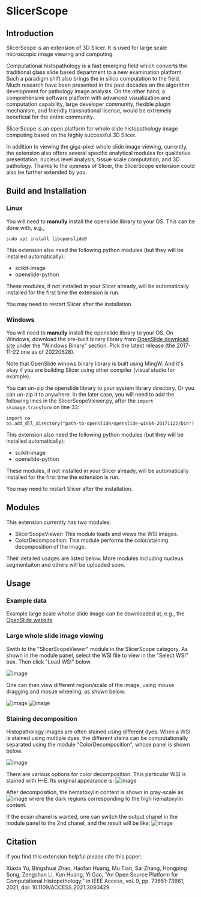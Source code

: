 # SlicerScope

## Introduction

SlicerScope is an extension of 3D Slicer. It is used for large scale
microscopic image viewing and computing.

Computational histopathology is a fast emerging field which converts
the traditional glass slide based department to a new examination
platform. Such a paradigm shift also brings the in silico computation
to the field. Much research have been presented in the past decades on
the algorithm development for pathology image analysis. On the other
hand, a comprehensive software platform with advanced visualization
and computation capability, large developer community, flexible plugin
mechanism, and friendly transnational license, would be extremely
beneficial for the entire community.

SlicerScope is an open platform for whole slide histopathology image
computing based on the highly successful 3D Slicer.

In addition to viewing the giga-pixel whole slide image viewing,
currently, the extension also offers several specific analytical
modules for qualitative presentation, nucleus level analysis, tissue
scale computation, and 3D pathology. Thanks to the openess of Slicer,
the SlicerScope extension could also be further extended by you.

## Build and Installation

### Linux

You will need to **manully** install the openslide library to your OS. This can be done with, e.g., 
```
sudo apt install libopenslide0
```

This extension also need the following python modules (but they will be installed automatically):
* scikit-image 
* openslide-python

These modules, if not installed in your Slicer already, will be automatically installed for the first time the extension is run.

You may need to restart Slicer after the installation.

### Windows

You will need to **manully** install the openslide library to your OS. On Windows, download the pre-built binary library from [OpenSlide download site](https://openslide.org/download/) under the "Windows Binary" section. Pick the latest release (the 2017-11-22 one as of 20220628).

Note that OpenSlide winows binary library is built using MingW. And it's okay if you are building Slicer using other compiler (visual studio for example).

You can un-zip the openslide library to your system library directory. Or you can un-zip it to anywhere. In the later case, you will need to add the following lines in the SlicerScopeViewer.py, after the `import skimage.transform` on line 33:

```
import os
os.add_dll_directory("path-to-openslide/openslide-win64-20171122/bin")
```

This extension also need the following python modules (but they will be installed automatically):
* scikit-image 
* openslide-python

These modules, if not installed in your Slicer already, will be automatically installed for the first time the extension is run.

You may need to restart Slicer after the installation.

## Modules
This extension currently has two modules:

* SlicerScopeViewer: This module loads and views the WSI images.
* ColorDecomposition: This module performs the color/staining decomposition of the image.

Their detailed usages are listed below. More modules including nucleus segmentaiton and others will be uploaded soon.

## Usage

### Example data
Example large scale wholse slide image can be downloaded at, e.g., the
[OpenSlide
website](https://openslide.cs.cmu.edu/download/openslide-testdata/Aperio/CMU-1.svs
"Brightfield WSI")

### Large whole slide image viewing
Swith to the "SlicerScopeViewer" module in the SlicerScope category. As shown in the module panel, select the WSI file to view in the "Select WSI" box. Then click "Load WSI" below.

![image](https://user-images.githubusercontent.com/920557/174559913-77ccaee3-5063-4fa5-b562-dd1ad3b24236.png)

One can then view different region/scale of the image, using mouse dragging and mosue wheeling, as shown below:

![image](https://user-images.githubusercontent.com/89077084/174545844-83a5f601-32ca-4d88-b328-b3a0cba0e922.png)
![image](https://user-images.githubusercontent.com/89077084/174545870-063ae0a8-2e3d-49bd-8d61-08ca19c5dbb6.png)

### Staining decomposition
Histopathology images are often stained using different dyes. When a WSI is stained using multiple dyes, the different stains can be computationally separated using the module "ColorDecomposition", whose panel is shown below.

![image](https://user-images.githubusercontent.com/920557/174555656-1e227e15-2110-4bf1-8b9d-74b1fdddc823.png)

There are various options for color decomposition. This particular WSI is stained with H-E. Its original appearance is:
![image](https://user-images.githubusercontent.com/920557/174556082-81738b77-87f5-4111-bf31-bbca18501501.png)

After decomposition, the hematoxylin content is shown in gray-scale as:
![image](https://user-images.githubusercontent.com/920557/174556323-eb064126-c40b-48a2-95bd-f4a0c77d60b3.png)
where the dark regions corresponding to the high hematoxylin content.

If the eosin chanel is wanted, one can switch the output chanel in the module panel to the 2nd chanel, and the result will be like:
![image](https://user-images.githubusercontent.com/920557/174556464-e4e1d6d0-f1c3-4222-ad68-f490a520ae98.png)


## Citation

If you find this extension helpful please cite this paper:

Xiaxia Yu, Bingshuai Zhao, Haofan Huang, Mu Tian, Sai Zhang, Hongping Song, Zengshan Li, Kun Huang, Yi Gao, "An Open Source Platform for Computational Histopathology," in IEEE Access, vol. 9, pp. 73651-73661, 2021, doi: 10.1109/ACCESS.2021.3080429.


